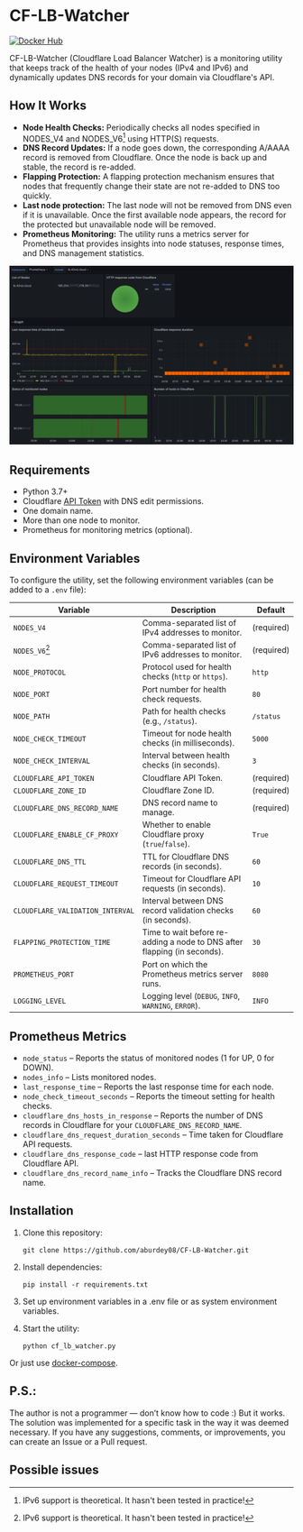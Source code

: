 # CF-LB-Watcher
[![Docker Hub](https://img.shields.io/badge/Docker%20Hub-0db7ed?logo=docker&logoColor=white)](https://hub.docker.com/r/aburdey/cf-lb-watcher)

CF-LB-Watcher (Cloudflare Load Balancer Watcher) is a monitoring utility that keeps track of the health of your nodes (IPv4 and IPv6) and dynamically updates DNS records for your domain via Cloudflare's API.

## How It Works

- **Node Health Checks:** Periodically checks all nodes specified in NODES_V4 and NODES_V6[^1] using HTTP(S) requests.
- **DNS Record Updates:** If a node goes down, the corresponding A/AAAA record is removed from Cloudflare. Once the node is back up and stable, the record is re-added.
- **Flapping Protection:** A flapping protection mechanism ensures that nodes that frequently change their state are not re-added to DNS too quickly.
- **Last node protection:** The last node will not be removed from DNS even if it is unavailable. Once the first available node appears, the record for the protected but unavailable node will be removed.
- **Prometheus Monitoring:** The utility runs a metrics server for Prometheus that provides insights into node statuses, response times, and DNS management statistics.

[![Grafana Screenshot](./grafana-dashboard/grafana-screenshot.png)](./grafana-dashboard/grafana-screenshot.png)

## Requirements

- Python 3.7+
- Cloudflare [API Token](https://developers.cloudflare.com/fundamentals/api/get-started/create-token/) with DNS edit permissions.
- One domain name.
- More than one node to monitor.
- Prometheus for monitoring metrics (optional).

## Environment Variables

To configure the utility, set the following environment variables (can be added to a `.env` file):

| Variable                        | Description                                                                 | Default      |
|----------------------------------|-----------------------------------------------------------------------------|--------------|
| `NODES_V4`                       | Comma-separated list of IPv4 addresses to monitor.                           | (required)   |
| `NODES_V6`[^1]                   | Comma-separated list of IPv6 addresses to monitor.                           | (required)   |
| `NODE_PROTOCOL`                  | Protocol used for health checks (`http` or `https`).                         | `http`       |
| `NODE_PORT`                      | Port number for health check requests.                                       | `80`         |
| `NODE_PATH`                      | Path for health checks (e.g., `/status`).                                    | `/status`    |
| `NODE_CHECK_TIMEOUT`             | Timeout for node health checks (in milliseconds).                            | `5000`       |
| `NODE_CHECK_INTERVAL`            | Interval between health checks (in seconds).                                 | `3`          |
| `CLOUDFLARE_API_TOKEN`           | Cloudflare API Token.                                                        | (required)   |
| `CLOUDFLARE_ZONE_ID`             | Cloudflare Zone ID.                                                          | (required)   |
| `CLOUDFLARE_DNS_RECORD_NAME`     | DNS record name to manage.                                                   | (required)   |
| `CLOUDFLARE_ENABLE_CF_PROXY`     | Whether to enable Cloudflare proxy (`true`/`false`).                         | `True`       |
| `CLOUDFLARE_DNS_TTL`             | TTL for Cloudflare DNS records (in seconds).                                 | `60`         |
| `CLOUDFLARE_REQUEST_TIMEOUT`     | Timeout for Cloudflare API requests (in seconds).                            | `10`         |
| `CLOUDFLARE_VALIDATION_INTERVAL` | Interval between DNS record validation checks (in seconds).                  | `60`         |
| `FLAPPING_PROTECTION_TIME`       | Time to wait before re-adding a node to DNS after flapping (in seconds).     | `30`         |
| `PROMETHEUS_PORT`                | Port on which the Prometheus metrics server runs.                            | `8080`       |
| `LOGGING_LEVEL`                  | Logging level (`DEBUG`, `INFO`, `WARNING`, `ERROR`).                         | `INFO`       |

## Prometheus Metrics

- `node_status` – Reports the status of monitored nodes (1 for UP, 0 for DOWN).
- `nodes_info` – Lists monitored nodes.
- `last_response_time` – Reports the last response time for each node.
- `node_check_timeout_seconds` – Reports the timeout setting for health checks.
- `cloudflare_dns_hosts_in_response` – Reports the number of DNS records in Cloudflare for your `CLOUDFLARE_DNS_RECORD_NAME`.
- `cloudflare_dns_request_duration_seconds` – Time taken for Cloudflare API requests.
- `cloudflare_dns_response_code` – last HTTP response code from Cloudflare API.
- `cloudflare_dns_record_name_info` – Tracks the Cloudflare DNS record name.

## Installation

1. Clone this repository:

    ```
    git clone https://github.com/aburdey08/CF-LB-Watcher.git
    ```
2. Install dependencies:

    ```
    pip install -r requirements.txt
    ```

3. Set up environment variables in a .env file or as system environment variables.
4. Start the utility:

    ```
    python cf_lb_watcher.py
    ```

Or just use [docker-compose](docker-compose.yml).

## P.S.:
The author is not a programmer — don’t know how to code :) But it works. The solution was implemented for a specific task in the way it was deemed necessary.
If you have any suggestions, comments, or improvements, you can create an Issue or a Pull request.

## Possible issues
[^1]: IPv6 support is theoretical. It hasn't been tested in practice!
